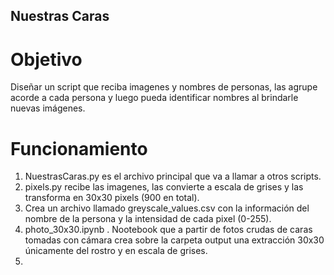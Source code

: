 ## Nuestras Caras

# Objetivo
Diseñar un script que reciba imagenes y nombres de personas, las agrupe acorde a cada persona y luego pueda identificar nombres al brindarle nuevas imágenes.

# Funcionamiento
1) NuestrasCaras.py es el archivo principal que va a llamar a otros scripts.
2) pixels.py recibe las imagenes, las convierte a escala de grises y las transforma en 30x30 pixels (900 en total).
3) Crea un archivo llamado greyscale_values.csv con la información del nombre de la persona y la intensidad de cada pixel (0-255).
4) photo_30x30.ipynb . Nootebook que a partir de fotos crudas de caras tomadas con cámara crea sobre la carpeta output una extracción 30x30 únicamente del rostro y en escala de grises.
5) 
